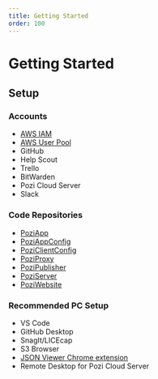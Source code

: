 ```yaml
---
title: Getting Started
order: 100
---
```


# Getting Started

## Setup

### Accounts

* [AWS IAM](https://docs.aws.amazon.com/IAM/latest/UserGuide/id_users_create.html)
* [AWS User Pool](https://ap-southeast-2.console.aws.amazon.com/cognito/users/?region=ap-southeast-2#/pool/ap-southeast-2_2JRzJo7Xe/users?_k=lj0ppt)
* GitHub
* Help Scout
* Trello
* BitWarden
* Pozi Cloud Server
* Slack

### Code Repositories

* [PoziApp](https://github.com/pozi/PoziApp/settings/access)
* [PoziAppConfig](https://github.com/pozi/PoziAppConfig/settings/access)
* [PoziClientConfig](https://github.com/pozi/PoziClientConfig/settings/access)
* [PoziProxy](https://github.com/pozi/PoziProxy/settings/access)
* [PoziPublisher](https://github.com/pozi/PoziPublisher/settings/access)
* [PoziServer](https://github.com/pozi/PoziServer/settings/access)
* [PoziWebsite](https://github.com/pozi/PoziWebsite/settings/access)

### Recommended PC Setup

* VS Code
* GitHub Desktop
* SnagIt/LICEcap
* S3 Browser
* [JSON Viewer Chrome extension](https://chrome.google.com/webstore/detail/json-viewer/gbmdgpbipfallnflgajpaliibnhdgobh)
* Remote Desktop for Pozi Cloud Server
